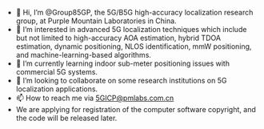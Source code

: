 - 👋 Hi, I’m @Group85GP, the 5G/B5G high-accuracy localization research group, at Purple Mountain Laboratories in China.
- 👀 I’m interested in advanced 5G localization techniques which include but not limited to high-accuracy AOA estimation, hybrid TDOA estimation, dynamic positioning, NLOS identification, mmW positioning, and machine-learning-based algorithms.
- 🌱 I’m currently learning indoor sub-meter positioning issues with commercial 5G systems.
- 💞️ I’m looking to collaborate on some research institutions on 5G localization applications.
- 📫 How to reach me via 5GICP@pmlabs.com.cn
- We are applying for registration of the computer software copyright, and the code will be released later.

<!---
Group85GP/Group85GP is a ✨ special ✨ repository because its `README.md` (this file) appears on your GitHub profile.
You can click the Preview link to take a look at your changes.
--->
